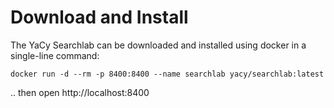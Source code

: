 # Download and Install

The YaCy Searchlab can be downloaded and installed using docker in a single-line command:

```
docker run -d --rm -p 8400:8400 --name searchlab yacy/searchlab:latest
```

.. then open http://localhost:8400

